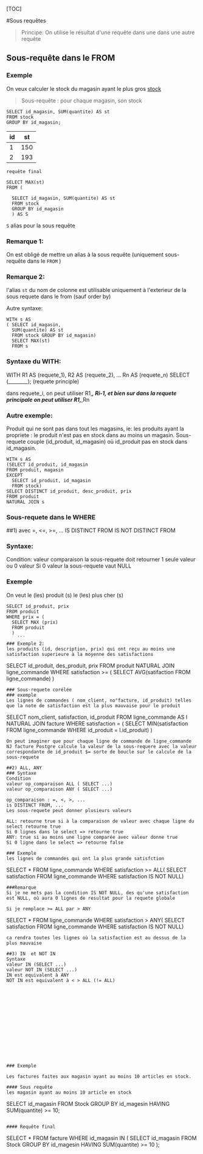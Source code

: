 [TOC]

#Sous requêtes

> Principe:
  On utilise le résultat d'une requête dans une dans une autre requête


## Sous-requête dans le FROM

### Exemple

On veux calculer le stock du magasin ayant le plus gros  <u> stock</u>

> Sous-requête : pour chaque magasin, son stock

```
SELECT id_magasin, SUM(quantite) AS st
FROM stock
GROUP BY id_magasin;
```

| id | st |
|-------|-----|
| 1 | 150 |
| 2 | 193 |

```requête final ```

```
SELECT MAX(st)
FROM (

  SELECT id_magasin, SUM(quantite) AS st
  FROM stock
  GROUP BY id_magasin
  ) AS S
```

```S``` alias pour la sous requête

### Remarque 1:
On est obligé de mettre un alias à la sous requête (uniquement sous-requête dans le ```FROM``` )

### Remarque 2:
l'alias ```st```  du nom de colonne est utilisable uniquement à l'exterieur de la sous requete dans le from
(sauf order by)

Autre syntaxe:
```
WITH s AS
( SELECT id_magasin,
  SUM(quantite) AS st
  FROM stock GROUP BY id_magasin)
  SELECT MAX(st)
  FROM s
```
### Syntaxe du WITH:
  WITH R1 AS (requete\_1),
       R2 AS (requete\_2),
       ...
       Rn AS (requete\_n)
  SELECT (________); (requete principle)

  dans requete\_i, on peut utiliser R1,___, Ri-1, et bien sur dans la requete principale on peut utiliser R1,___,Rn

### Autre exemple:
Produit qui ne sont pas dans tout les magasins, ie: les produits ayant la propriete : le produit n'est pas en stock dans au moins un magasin.
Sous-requete couple (id\_produit, id\_magasin) où id_produit pas en stock dans id_magasin.

```
WITH s AS
(SELECT id_produit, id_magasin
FROM produit, magasin
EXCEPT
  SELECT id_produit, id_magasin
  FROM stock)
SELECT DISTINCT id_produit, desc_produit, prix
FROM produit
NATURAL JOIN s
```
### Sous-requete dans le WHERE
##1) avec =, <=, >=, ...
  IS DISTINCT FROM
  IS NOT DISTINCT FROM


### Syntaxe:
Condition: valeur comparaison
la sous-requete doit retourner 1 seule valeur ou 0 valeur
Si 0 valeur la sous-requete vaut NULL

### Exemple
On veut le (les) produit (s) le (les) plus cher (s)

```
SELECT id_produit, prix
FROM produit
WHERE prix = (
  SELECT MAX (prix)
  FROM produit
  )
    ```
### Exemple 2:
les produits (id, description, prix) qui ont reçu au moins une satisfaction superieure à la moyenne des satisfactions

```
SELECT id_produit, des_produit, prix
FROM produit
NATURAL JOIN ligne_commande
WHERE satisfaction >= (
  SELECT
    AVG(satifaction
      FROM ligne_commande)
  )
  ```
### Sous-requete corélée
### exemple
Les lignes de commandes ( nom_client, no°facture, id_produit) telles que la note de satisfaction est la plus mauvaise pour le produit

```
SELECT nom_client, satisfaction, id_produit
FROM ligne_commande
AS l
NATURAL JOIN facture
WHERE satisfaction = (
  SELECT
  MIN(satisfaction
    FROM ligne_commande
    WHERE id_produit = l.id_produit)
  )
  ```
  On peut imaginer que pour chaque ligne de commande de ligne_commande NJ facture Postgre calcule la valeur de la sous-requere avec la valeur correspondante de id_produit $= sorte de boucle sur le calcule de la sous-requete

##2) ALL, ANY
### Syntaxe
Condition
valeur op_comparaison ALL ( SELECT ...)
valeur op_comparaison ANY ( SELECT ...)

op_comparaison : =, <, >, ...
  is DISTINCT FROM, ...
Les sous-requete peut donner plusieurs valeurs

ALL: retourne true si à la comparaison de valeur avec chaque ligne du select retourne true
Si 0 lignes dans le select => retourne true
ANY: true si au moins une ligne comparée avec valeur donne true
Si 0 ligne dans le select => retourne false

### Exemple
les lignes de commandes qui ont la plus grande satisfction

```
SELECT *
FROM ligne_commande
WHERE satisfaction >=
  ALL(
    SELECT satisfaction
    FROM ligne_commande
    WHERE satisfaction IS NOT NULL)
```
###Remarque
Si je ne mets pas la condition IS NOT NULL, des qu'une satisfaction est NULL, où aura 0 lignes de resultat pour la requete globale

Si je remplace >= ALL par > ANY
```
SELECT *
FROM ligne_commande
WHERE satisfaction >
  ANY(
    SELECT satisfaction
    FROM ligne_commande
    WHERE satisfaction IS NOT NULL)
```
ca rendra toutes les lignes où la satisfaction est au dessus de la plus mauvaise

##3) IN  et NOT IN
Syntaxe
valeur IN (SELECT ...)
valeur NOT IN (SELECT ...)
IN est equivalent à ANY
NOT IN est equivalent à < > ALL (!= ALL)















### Exemple

Les factures faites aux magasin ayant au moins 10 articles en stock.

#### Sous requête
les magasin ayant au moins 10 article en stock

```
SELECT id_magasin
FROM Stock
GROUP BY id_magesin
HAVING SUM(quantite) >= 10;
```

#### Requête final
```
SELECT *
FROM facture
WHERE id_magasin IN (
  SELECT id_magasin
  FROM Stock
  GROUP BY id_magesin
  HAVING SUM(quantite) >= 10
  );
```

